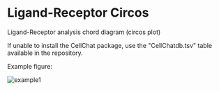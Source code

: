 # Ligand-Receptor Circos
Ligand-Receptor analysis chord diagram (circos plot)

If unable to install the CellChat package, use the "CellChatdb.tsv" table available in the repository.

Example figure: 

![example1](https://github.com/user-attachments/assets/3fc4af95-bc74-4cb8-adae-8649197151c5)
